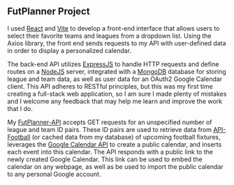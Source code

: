 ## FutPlanner Project

I used [React](https://react.dev/) and [Vite](https://vitejs.dev/) to develop a front-end interface that allows users to select their favorite teams and leagues from a dropdown list. Using the Axios library, the front end sends requests to my API with user-defined data in order to display a personalized calendar.

The back-end API utilizes [ExpressJS](https://expressjs.com/) to handle HTTP requests and define routes on a [NodeJS](https://nodejs.org/) server, integrated with a [MongoDB](https://www.mongodb.com/) database for storing league and team data, as well as user data for an OAuth2 Google Calendar client. This API adheres to RESTful principles, but this was my first time creating a full-stack web application, so I am sure I made plenty of mistakes and I welcome any feedback that may help me learn and improve the work that I do.

My [FutPlanner-API](https://www.github.com/aguizaro/futplanner-api) accepts GET requests for an unspecified number of league and team ID pairs. These ID pairs are used to retrieve data from [API-Football](https://www.api-football.com/) (or cached data from my database) of upcoming football fixtures, leverages the [Google Calendar API](https://developers.google.com/calendar/api/guides/overview) to create a public calendar, and inserts each event into this calendar. The API responds with a public link to the newly created Google Calendar. This link can be used to embed the calendar on any webpage, as well as be used to import the public calendar to any personal Google account.
